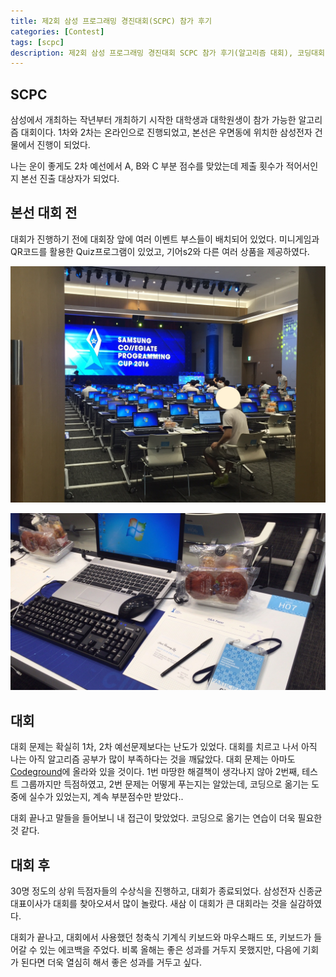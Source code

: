 ```yaml
---
title: 제2회 삼성 프로그래밍 경진대회(SCPC) 참가 후기
categories: [Contest]
tags: [scpc]
description: 제2회 삼성 프로그래밍 경진대회 SCPC 참가 후기(알고리즘 대회), 코딩대회, 프로그래밍 대회, 본선대회, 예선대회
---
```

## SCPC
삼성에서 개최하는 작년부터 개최하기 시작한 대학생과 대학원생이 참가 가능한 알고리즘 대회이다.
1차와 2차는 온라인으로 진행되었고, 본선은 우면동에 위치한 삼성전자 건물에서 진행이 되었다.

나는 운이 좋게도 2차 예선에서 A, B와 C 부분 점수를 맞았는데 제출 횟수가 적어서인지 본선 진출 대상자가 되었다.

## 본선 대회 전
대회가 진행하기 전에 대회장 앞에 여러 이벤트 부스들이 배치되어 있었다. 미니게임과 QR코드를 활용한 Quiz프로그램이 있었고, 기어s2와 다른 여러 상품을 제공하였다.

![Image description](/images/scpc1.jpg)

![Image description](/images/scpc3.jpg)

## 대회
대회 문제는 확실히 1차, 2차 예선문제보다는 난도가 있었다. 대회를 치르고 나서 아직 나는 아직 알고리즘 공부가 많이 부족하다는 것을 깨닳았다. 대회 문제는 아마도 <a href="http://codeground.org">Codeground</a>에 올라와 있을 것이다.
1번 마땅한 해결책이 생각나지 않아 2번째, 테스트 그룹까지만 득점하였고, 2번 문제는 어떻게 푸는지는 알았는데, 코딩으로 옮기는 도중에 실수가 있었는지, 계속 부분점수만 받았다..

대회 끝나고 말들을 들어보니 내 접근이 맞았었다. 코딩으로 옮기는 연습이 더욱 필요한 것 같다.

## 대회 후
30명 정도의 상위 득점자들의 수상식을 진행하고, 대회가 종료되었다. 삼성전자 신종균 대표이사가 대회를 찾아오셔서 많이 놀랐다. 새삼 이 대회가 큰 대회라는 것을 실감하였다.

대회가 끝나고, 대회에서 사용했던 청축식 기계식 키보드와 마우스패드 또, 키보드가 들어갈 수 있는 에코백을 주었다. 비록 올해는 좋은 성과를 거두지 못했지만, 다음에 기회가 된다면 더욱 열심히 해서 좋은 성과를 거두고 싶다.
